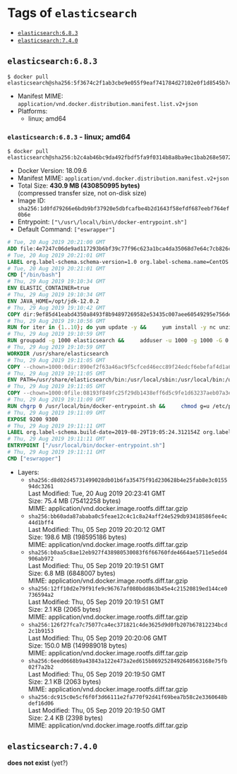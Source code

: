 <!-- THIS FILE IS GENERATED VIA './update-remote.sh' -->

# Tags of `elasticsearch`

-	[`elasticsearch:6.8.3`](#elasticsearch683)
-	[`elasticsearch:7.4.0`](#elasticsearch740)

## `elasticsearch:6.8.3`

```console
$ docker pull elasticsearch@sha256:5f3674c2f1ab3cbe9e055f9eaf741784d27102e0f1d8545b7c09c227b142c436
```

-	Manifest MIME: `application/vnd.docker.distribution.manifest.list.v2+json`
-	Platforms:
	-	linux; amd64

### `elasticsearch:6.8.3` - linux; amd64

```console
$ docker pull elasticsearch@sha256:b2c4ab46bc9da492fbdf5fa9f0314b8a8ba9ec1bab268e50728507276919808d
```

-	Docker Version: 18.09.6
-	Manifest MIME: `application/vnd.docker.distribution.manifest.v2+json`
-	Total Size: **430.9 MB (430850995 bytes)**  
	(compressed transfer size, not on-disk size)
-	Image ID: `sha256:1d0fd79266e6bdb9bf37920e5dbfcafbe4b2d1643f58efdf687eebf764ef0b6e`
-	Entrypoint: `["\/usr\/local\/bin\/docker-entrypoint.sh"]`
-	Default Command: `["eswrapper"]`

```dockerfile
# Tue, 20 Aug 2019 20:21:00 GMT
ADD file:4e7247c06de9ad117293b6bf39c77f96c623a1bca4da35068d7e64c7cb826c08 in / 
# Tue, 20 Aug 2019 20:21:01 GMT
LABEL org.label-schema.schema-version=1.0 org.label-schema.name=CentOS Base Image org.label-schema.vendor=CentOS org.label-schema.license=GPLv2 org.label-schema.build-date=20190801
# Tue, 20 Aug 2019 20:21:01 GMT
CMD ["/bin/bash"]
# Thu, 29 Aug 2019 19:10:34 GMT
ENV ELASTIC_CONTAINER=true
# Thu, 29 Aug 2019 19:10:34 GMT
ENV JAVA_HOME=/opt/jdk-12.0.2
# Thu, 29 Aug 2019 19:10:42 GMT
COPY dir:9ef85d41eabd4350a8493f8b94897269582e53435c007aee60549295e756de23 in /opt/jdk-12.0.2 
# Thu, 29 Aug 2019 19:10:56 GMT
RUN for iter in {1..10}; do yum update -y &&     yum install -y nc unzip wget which &&     yum clean all && exit_code=0 && break || exit_code=$? && echo "yum error: retry $iter in 10s" && sleep 10; done;     (exit $exit_code)
# Thu, 29 Aug 2019 19:10:59 GMT
RUN groupadd -g 1000 elasticsearch &&     adduser -u 1000 -g 1000 -G 0 -d /usr/share/elasticsearch elasticsearch &&     chmod 0775 /usr/share/elasticsearch &&     chgrp 0 /usr/share/elasticsearch
# Thu, 29 Aug 2019 19:10:59 GMT
WORKDIR /usr/share/elasticsearch
# Thu, 29 Aug 2019 19:11:05 GMT
COPY --chown=1000:0dir:890ef2f63a46ac9f5cfced46ecc89f24edcf6ebefaf4d1a67a21da2e875c3d53 in /usr/share/elasticsearch 
# Thu, 29 Aug 2019 19:11:05 GMT
ENV PATH=/usr/share/elasticsearch/bin:/usr/local/sbin:/usr/local/bin:/usr/sbin:/usr/bin:/sbin:/bin
# Thu, 29 Aug 2019 19:11:05 GMT
COPY --chown=1000:0file:08193f849fc25f29db1438eff6d5c9fe1d63237aeb07a3e0009e8ba554f97c31 in /usr/local/bin/docker-entrypoint.sh 
# Thu, 29 Aug 2019 19:11:09 GMT
RUN chgrp 0 /usr/local/bin/docker-entrypoint.sh &&     chmod g=u /etc/passwd &&     chmod 0775 /usr/local/bin/docker-entrypoint.sh
# Thu, 29 Aug 2019 19:11:09 GMT
EXPOSE 9200 9300
# Thu, 29 Aug 2019 19:11:11 GMT
LABEL org.label-schema.build-date=2019-08-29T19:05:24.312154Z org.label-schema.license=Elastic-License org.label-schema.name=Elasticsearch org.label-schema.schema-version=1.0 org.label-schema.url=https://www.elastic.co/products/elasticsearch org.label-schema.usage=https://www.elastic.co/guide/en/elasticsearch/reference/index.html org.label-schema.vcs-ref=0c48c0e73be564f3a8a286b2165d50de2fbbb661 org.label-schema.vcs-url=https://github.com/elastic/elasticsearch org.label-schema.vendor=Elastic org.label-schema.version=6.8.3 org.opencontainers.image.created=2019-08-29T19:05:24.312154Z org.opencontainers.image.documentation=https://www.elastic.co/guide/en/elasticsearch/reference/index.html org.opencontainers.image.licenses=Elastic-License org.opencontainers.image.revision=0c48c0e73be564f3a8a286b2165d50de2fbbb661 org.opencontainers.image.source=https://github.com/elastic/elasticsearch org.opencontainers.image.title=Elasticsearch org.opencontainers.image.url=https://www.elastic.co/products/elasticsearch org.opencontainers.image.vendor=Elastic org.opencontainers.image.version=6.8.3
# Thu, 29 Aug 2019 19:11:11 GMT
ENTRYPOINT ["/usr/local/bin/docker-entrypoint.sh"]
# Thu, 29 Aug 2019 19:11:11 GMT
CMD ["eswrapper"]
```

-	Layers:
	-	`sha256:d8d02d45731499028db01b6fa35475f91d230628b4e25fab8e3c015594dc3261`  
		Last Modified: Tue, 20 Aug 2019 20:23:41 GMT  
		Size: 75.4 MB (75412258 bytes)  
		MIME: application/vnd.docker.image.rootfs.diff.tar.gzip
	-	`sha256:bb60ada87ababa0c5feae12c4c1c8a24aff24e529db93418586fee4c44d1bff4`  
		Last Modified: Thu, 05 Sep 2019 20:20:12 GMT  
		Size: 198.6 MB (198595186 bytes)  
		MIME: application/vnd.docker.image.rootfs.diff.tar.gzip
	-	`sha256:b0aa5c8ae12eb927f438980530083f6f66760fde4664ae5711e5edd4906ab972`  
		Last Modified: Thu, 05 Sep 2019 20:19:51 GMT  
		Size: 6.8 MB (6848007 bytes)  
		MIME: application/vnd.docker.image.rootfs.diff.tar.gzip
	-	`sha256:12ff10d2e79f91fe9c96767af080bdd863b45e4c21520819ed144ce0736594a2`  
		Last Modified: Thu, 05 Sep 2019 20:19:51 GMT  
		Size: 2.1 KB (2065 bytes)  
		MIME: application/vnd.docker.image.rootfs.diff.tar.gzip
	-	`sha256:126f27fca7c75077ca4ec371821c4de3625d9d0fb207b67812234bcd2c1b9153`  
		Last Modified: Thu, 05 Sep 2019 20:20:06 GMT  
		Size: 150.0 MB (149989018 bytes)  
		MIME: application/vnd.docker.image.rootfs.diff.tar.gzip
	-	`sha256:6eed0668b9a43843a122e473a2ed615b8692528492640563168e75fb02f7a2b2`  
		Last Modified: Thu, 05 Sep 2019 20:19:50 GMT  
		Size: 2.1 KB (2063 bytes)  
		MIME: application/vnd.docker.image.rootfs.diff.tar.gzip
	-	`sha256:dc915c0e5cf6f0f3d66111e2fa770f92d41f69bea7b58c2e3360648bdef16d06`  
		Last Modified: Thu, 05 Sep 2019 20:19:50 GMT  
		Size: 2.4 KB (2398 bytes)  
		MIME: application/vnd.docker.image.rootfs.diff.tar.gzip

## `elasticsearch:7.4.0`

**does not exist** (yet?)
